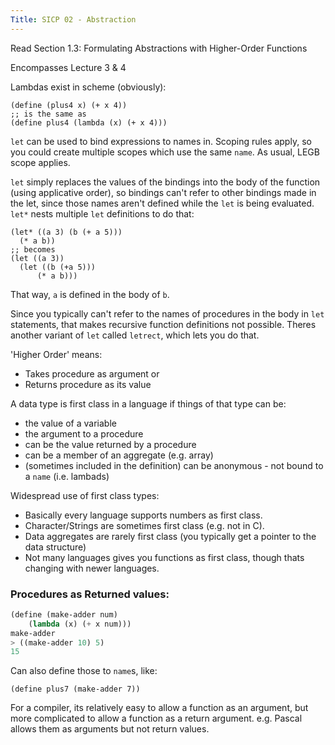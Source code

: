 ```yaml
---
Title: SICP 02 - Abstraction
---
```


Read Section 1.3: Formulating Abstractions with Higher-Order Functions

Encompasses Lecture 3 & 4

Lambdas exist in scheme (obviously):

```
(define (plus4 x) (+ x 4))
;; is the same as
(define plus4 (lambda (x) (+ x 4)))
```

`let` can be used to bind expressions to names in. Scoping rules apply, so you could create multiple scopes which use the same `name`. As usual, LEGB scope applies.

`let` simply replaces the values of the bindings into the body of the function (using applicative order), so bindings can't refer to other bindings made in the let, since those names aren't defined while the `let` is being evaluated. `let*` nests multiple `let` definitions to do that:

```
(let* ((a 3) (b (+ a 5)))
  (* a b))
;; becomes
(let ((a 3))
  (let ((b (+a 5)))
      (* a b)))
```

That way, `a` is defined in the body of `b`.

Since you typically can't refer to the names of procedures in the body in `let` statements, that makes recursive function definitions not possible. Theres another variant of `let` called `letrect`, which lets you do that.

'Higher Order' means:

- Takes procedure as argument or
- Returns procedure as its value

A data type is first class in a language if things of that type can be:

- the value of a variable
- the argument to a procedure
- can be the value returned by a procedure
- can be a member of an aggregate (e.g. array)
- (sometimes included in the definition) can be anonymous - not bound to a `name` (i.e. lambads)

Widespread use of first class types:

- Basically every language supports numbers as first class.
- Character/Strings are sometimes first class (e.g. not in C).
- Data aggregates are rarely first class (you typically get a pointer to the data structure)
- Not many languages gives you functions as first class, though thats changing with newer languages.

### Procedures as Returned values:

```scheme
(define (make-adder num)
	(lambda (x) (+ x num)))
make-adder
> ((make-adder 10) 5)
15
```

Can also define those to `name`s, like:

```
(define plus7 (make-adder 7))
```

For a compiler, its relatively easy to allow a function as an argument, but more complicated to allow a function as a return argument. e.g. Pascal allows them as arguments but not return values.
